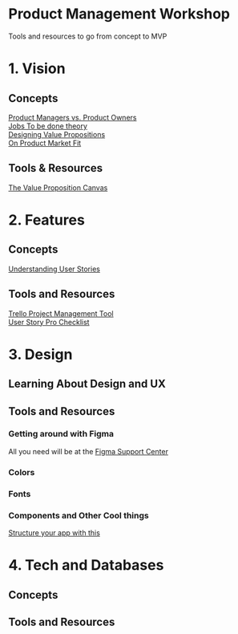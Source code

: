 # Product Management Workshop
Tools and resources to go from concept to MVP

# 1. Vision
## Concepts  
 [Product Managers vs. Product Owners][product-managers-product-owners]  
 [Jobs To be done theory][jobs-to-be-done-theory]  
 [Designing Value Propositions][designing-value-propositions]  
 [On Product Market Fit][product-market-fit]
 
## Tools & Resources  
[The Value Proposition Canvas][value-proposition-canvas]  




[product-managers-product-owners]:https://www.romanpichler.com/blog/product-manager-vs-product-owner/
[jobs-to-be-done-theory]:https://jobs-to-be-done.com/the-5-tenets-of-jobs-to-be-done-theory-ba58c3a093c1
[designing-value-propositions]:http://designabetterbusiness.com/2017/10/12/how-to-really-understand-your-customer-with-the-value-proposition-canvas/
[value-proposition-canvas]:https://libwww.freelibrary.org/assets/pdf/programs/bric/value-proposition-canvas.pdf
[product-market-fit]:https://a16z.com/2017/02/18/12-things-about-product-market-fit/

# 2. Features  
## Concepts  
[Understanding User Stories][understanding-user-stories]
## Tools and Resources  
[Trello Project Management Tool][trello-project-management-tool]  
[User Story Pro Checklist][story-checklist]

[trello-project-management-tool]:https://trello.com/
[understanding-user-stories]:https://www.mountaingoatsoftware.com/agile/user-stories
[story-checklist]:https://www.process.st/checklist/user-story-template/


# 3. Design
## Learning About Design and UX

## Tools and Resources

### Getting around with Figma
All you need will be at the [Figma Support Center][figma-support-center]
### Colors  

### Fonts  
### Components and Other Cool things  

[Structure your app with this][structure-your-app]

[figma-support-center]:https://help.figma.com/]
[structure-your-app]:https://freebiesupply.com/free-figma/free-sitemap-cards-made-with-figma/

# 4. Tech and Databases
## Concepts
## Tools and Resources
